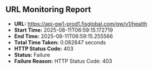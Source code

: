 ## URL Monitoring Report

- **URL:** https://api-gw1-prod1.fisglobal.com/gw/v1/health
- **Start Time:** 2025-08-11T06:59:15.172719
- **End Time:** 2025-08-11T06:59:15.255566
- **Total Time Taken:** 0.082847 seconds
- **HTTP Status Code:** 403
- **Status:** Failure
- **Failure Reason:** HTTP Status Code: 403
